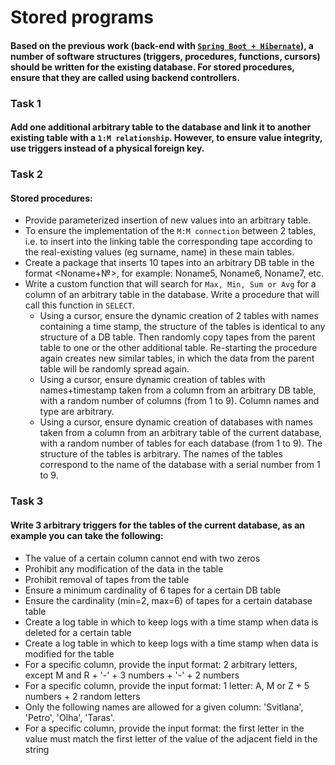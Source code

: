 # Stored programs

#### Based on the previous work (back-end with [`Spring Boot + Hibernate`](https://github.com/Pozitiv4ikme/spring-hibernate/tree/lab5)), a number of software structures (triggers, procedures, functions, cursors) should be written for the existing database. For stored procedures, ensure that they are called using backend controllers.

### Task 1
#### Add one additional arbitrary table to the database and link it to another existing table with a `1:M relationship`. However, to ensure value integrity, use triggers instead of a physical foreign key.

### Task 2
#### Stored procedures:
 - Provide parameterized insertion of new values into an arbitrary table.
 - To ensure the implementation of the `M:M connection` between 2 tables, i.e. to insert into the linking table the corresponding tape according to the real-existing values (eg surname, name) in these main tables.
 - Create a package that inserts 10 tapes into an arbitrary DB table in the format <Noname+№>, for example: Noname5, 
   Noname6, Noname7, etc.
 - Write a custom function that will search for `Max, Min, Sum or Avg` for a column of an arbitrary table in the database. Write a procedure that will call this function in `SELECT`.
   - Using a cursor, ensure the dynamic creation of 2 tables with names containing a time stamp, the structure of the tables is identical to any structure of a DB table. Then randomly copy tapes from the parent table to one or the other additional table. Re-starting the procedure again creates new similar tables, in which the data from the parent table will be randomly spread again.
   - Using a cursor, ensure dynamic creation of tables with names+timestamp taken from a column from an arbitrary DB table, with a random number of columns (from 1 to 9). Column names and type are arbitrary.
   - Using a cursor, ensure dynamic creation of databases with names taken from a column from an arbitrary table of the current database, with a random number of tables for each database (from 1 to 9). The structure of the tables is arbitrary. The names of the tables correspond to the name of the database with a serial number from 1 to 9.

### Task 3
#### Write 3 arbitrary triggers for the tables of the current database, as an example you can take the following:
 - The value of a certain column cannot end with two zeros
 - Prohibit any modification of the data in the table
 - Prohibit removal of tapes from the table
 - Ensure a minimum cardinality of 6 tapes for a certain DB table
 - Ensure the cardinality (min=2, max=6) of tapes for a certain database table
 - Create a log table in which to keep logs with a time stamp when data is deleted for a certain table
 - Create a log table in which to keep logs with a time stamp when data is modified for the table
 - For a specific column, provide the input format: 2 arbitrary letters, except M and R + '-' + 3 numbers + '-' + 2 
   numbers
 - For a specific column, provide the input format: 1 letter: A, M or Z + 5 numbers + 2 random letters
 - Only the following names are allowed for a given column: 'Svitlana', 'Petro', 'Olha', 'Taras'.
 - For a specific column, provide the input format:
   the first letter in the value must match the first letter of the value of the adjacent field in the string